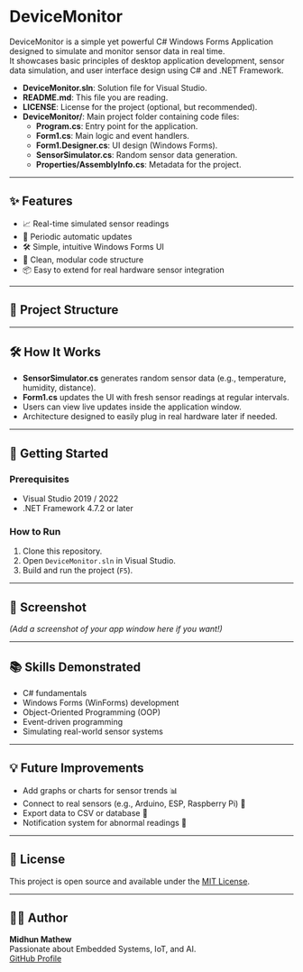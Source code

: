 # DeviceMonitor

DeviceMonitor is a simple yet powerful C# Windows Forms Application designed to simulate and monitor sensor data in real time.  
It showcases basic principles of desktop application development, sensor data simulation, and user interface design using C# and .NET Framework.

- **DeviceMonitor.sln**: Solution file for Visual Studio.
- **README.md**: This file you are reading.
- **LICENSE**: License for the project (optional, but recommended).
- **DeviceMonitor/**: Main project folder containing code files:
  - **Program.cs**: Entry point for the application.
  - **Form1.cs**: Main logic and event handlers.
  - **Form1.Designer.cs**: UI design (Windows Forms).
  - **SensorSimulator.cs**: Random sensor data generation.
  - **Properties/AssemblyInfo.cs**: Metadata for the project.

---

## ✨ Features

- 📈 Real-time simulated sensor readings
- 🔄 Periodic automatic updates
- 🛠️ Simple, intuitive Windows Forms UI
- 🧹 Clean, modular code structure
- 📦 Easy to extend for real hardware sensor integration

---

## 📂 Project Structure

---

## 🛠️ How It Works

- **SensorSimulator.cs** generates random sensor data (e.g., temperature, humidity, distance).
- **Form1.cs** updates the UI with fresh sensor readings at regular intervals.
- Users can view live updates inside the application window.
- Architecture designed to easily plug in real hardware later if needed.

---

## 🚀 Getting Started

### Prerequisites
- Visual Studio 2019 / 2022
- .NET Framework 4.7.2 or later

### How to Run
1. Clone this repository.
2. Open `DeviceMonitor.sln` in Visual Studio.
3. Build and run the project (`F5`).

---

## 📸 Screenshot

*(Add a screenshot of your app window here if you want!)*

---

## 📚 Skills Demonstrated

- C# fundamentals
- Windows Forms (WinForms) development
- Object-Oriented Programming (OOP)
- Event-driven programming
- Simulating real-world sensor systems

---

## 💡 Future Improvements

- Add graphs or charts for sensor trends 📊
- Connect to real sensors (e.g., Arduino, ESP, Raspberry Pi) 🔌
- Export data to CSV or database 💾
- Notification system for abnormal readings 🔔

---

## 📝 License

This project is open source and available under the [MIT License](LICENSE).

---

## 👨‍💻 Author

**Midhun Mathew**  
Passionate about Embedded Systems, IoT, and AI.  
[GitHub Profile](https://github.com/memidhun)
